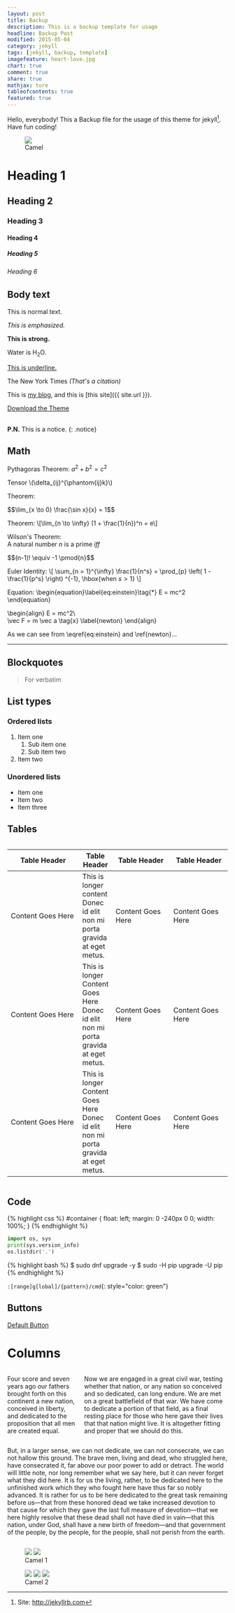 ```yaml
---
layout: post
title: Backup
description: This is a backup template for usage
headline: Backup Post
modified: 2015-05-04
category: jekyll
tags: [jekyll, backup, template]
imagefeature: heart-love.jpg
chart: true
comment: true
share: true
mathjax: ture
tableofcontents: true
featured: true
---
```


Hello, everybody! This a Backup file for the usage of this theme for jekyll[^1]. Have fun coding!

<figure>
	<img src="{{ site.url }}/images/camel.jpg">
	<figcaption>Camel</figcaption>
</figure>

# Heading 1

## Heading 2

### Heading 3

#### Heading 4

##### Heading 5

###### Heading 6


## Body text

This is normal text.

*This is emphasized.*

**This is strong.**

Water is H<sub>2</sub>O.

<u>This is underline.</u>

The New York Times <cite>(That's a citation)</cite>

This is [my blog](http://wangjiezhe.github.io), and this is [this site]({{ site.url }}).

<div class="span7 text-center" markdown="0"><a href="https://github.com/hmfaysal/hmfaysal-omega-theme/archive/master.zip" class="btn btn-success btn-large"><i class="icon-download-alt"></i> Download the Theme</a></div>
<br />

**P.N.** This is a notice.
{: .notice}


## Math

Pythagoras Theorem: $a^2 + b^2 = c^2$

Tensor \\(\delta_{ij}^{\phantom{ij}k}\\)

Theorem:
<div>$$\lim_{x \to 0} \frac{\sin x}{x} = 1$$</div>

Theorem:
\\[\lim_{n \to \infty} (1 + \frac{1}{n})^n = e\\]


Wilson's Theorem:  
A natural number $n$ is a prime *iff*
<div>$$(n-1)! \equiv -1 \pmod{n}$$</div>

Euler Identity:
\\[
\sum\_{n = 1}^{\infty} \frac{1}{n^s} = \prod\_{p} \left( 1 - \frac{1}{p^s} \right) ^{-1}, \hbox{when $s \gt 1$}
\\]

Equation:
\begin{equation}\label{eq:einstein}\tag{*}
E = mc^2
\end{equation}

\begin{align}
E = mc^2\\\
\vec F = m \vec a \tag{x} \label{newton}
\end{align}

As we can see from \eqref{eq:einstein} and \ref{newton}$\ldots$

---

## Blockquotes

> For verbatim


## List types

### Ordered lists

1. Item one
	1. Sub item one
	2. Sub item two
2. Item two


### Unordered lists

* Item one
* Item two
* Item three


## Tables

<div class="row">
    <div class="large-12 columns">
        <table>
  <thead>
    <tr>
      <th width="200">Table Header</th>
      <th>Table Header</th>
      <th width="150">Table Header</th>
      <th width="150">Table Header</th>
    </tr>
  </thead>
  <tbody>
    <tr>
      <td>Content Goes Here</td>
      <td>This is longer content Donec id elit non mi porta gravida at eget metus.</td>
      <td>Content Goes Here</td>
      <td>Content Goes Here</td>
    </tr>
    <tr>
      <td>Content Goes Here</td>
      <td>This is longer Content Goes Here Donec id elit non mi porta gravida at eget metus.</td>
      <td>Content Goes Here</td>
      <td>Content Goes Here</td>
    </tr>
    <tr>
      <td>Content Goes Here</td>
      <td>This is longer Content Goes Here Donec id elit non mi porta gravida at eget metus.</td>
      <td>Content Goes Here</td>
      <td>Content Goes Here</td>
    </tr>
  </tbody>
</table>
    </div>
</div>


## Code

{% highlight css %}
#container {
  float: left;
  margin: 0 -240px 0 0;
  width: 100%;
}
{% endhighlight %}

```python
import os, sys
print(sys.version_info)
os.listdir('.')
```

{% highlight bash %}
$ sudo dnf upgrade -y
$ sudo -H pip upgrade -U pip
{% endhighlight %}

`:[range]g[lobal]/{pattern}/cmd`{: style="color: green"}


## Buttons

<a href="#" class="button">Default Button</a>


# Columns

<div class="row">
	<div class="small-12 medium-6 columns">
		<p>Four score and seven years ago our fathers brought forth on this continent a new nation, conceived in liberty, and dedicated to the proposition that all men are created equal.</p>
		<p>Now we are engaged in a great civil war, testing whether that nation, or any nation so conceived and so dedicated, can long endure. We are met on a great battlefield of that war. We have come to dedicate a portion of that field, as a final resting place for those who here gave their lives that that nation might live. It is altogether fitting and proper that we should do this.</p>
	</div>
	<div class="small-12 medium-6 columns">
		<p>But, in a larger sense, we can not dedicate, we can not consecrate, we can not hallow this ground. The brave men, living and dead, who struggled here, have consecrated it, far above our poor power to add or detract. The world will little note, nor long remember what we say here, but it can never forget what they did here. It is for us the living, rather, to be dedicated here to the unfinished work which they who fought here have thus far so nobly advanced. It is rather for us to be here dedicated to the great task remaining before us—that from these honored dead we take increased devotion to that cause for which they gave the last full measure of devotion—that we here highly resolve that these dead shall not have died in vain—that this nation, under God, shall have a new birth of freedom—and that government of the people, by the people, for the people, shall not perish from the earth.</p>
	</div>
</div>

<figure class="half">
	<a href="{{ site.url }}/images/camel.jpg"><img src="{{ site.url }}/images/camel.jpg"></a>
	<a href="{{ site.url }}/images/camel.jpg"><img src="{{ site.url }}/images/camel.jpg"></a>
	<figcaption>Camel 1</figcaption>
</figure>
<figure class="third">
	<a href="{{ site.url }}/images/camel.jpg"><img src="{{ site.url }}/images/camel.jpg"></a>
	<a href="{{ site.url }}/images/camel.jpg"><img src="{{ site.url }}/images/camel.jpg"></a>
	<a href="{{ site.url }}/images/camel.jpg"><img src="{{ site.url }}/images/camel.jpg"></a>
	<figcaption>Camel 2</figcaption>
</figure>




[^1]: Site: <http://jekyllrb.com>
